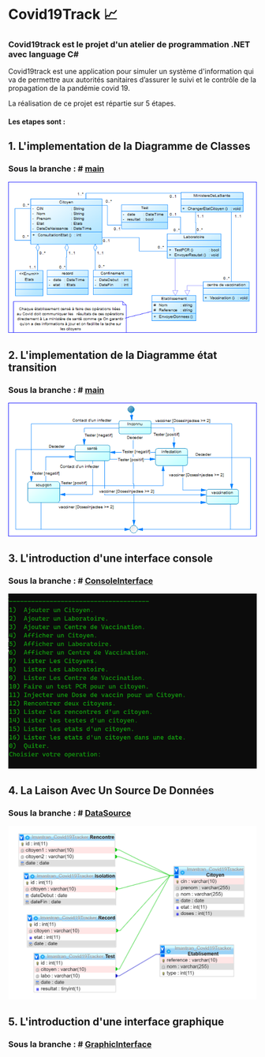 # Covid19Track :chart_with_upwards_trend:

### Covid19track est le projet d'un atelier de programmation .NET avec language C#

Covid19track est une application pour simuler un système d'information qui va de permettre aux autorités sanitaires d’assurer le suivi et le contrôle de la propagation de la pandémie covid 19.

La réalisation de ce projet est répartie sur 5 étapes.



#### Les etapes sont :

## 1. L'implementation de la Diagramme de Classes
### Sous la branche : # [main](https://github.com/abderrazzaq-laanaoui/Covid19Tracker/tree/main)

![Diagramme de Classes](/assets/DC.png "Diagramme de Classes")

## 2. L'implementation de la Diagramme état transition
### Sous la branche : # [main](https://github.com/abderrazzaq-laanaoui/Covid19Tracker/tree/main)

![Diagramme état transition](/assets/DET.png "Diagramme état transition")



## 3. L'introduction d'une interface console
### Sous la branche : # [ConsoleInterface](https://github.com/abderrazzaq-laanaoui/Covid19Tracker/tree/ConsoleInterface)

![Interface console](/assets/Console.png "Interface console")



## 4. La Laison Avec Un Source De Données
### Sous la branche : # [DataSource](https://github.com/abderrazzaq-laaanoui/Covid19Tracker/tree/DataSource)

![Schema de la base de données](/assets/schema.png "Schema de la base de données")


## 5. L'introduction d'une interface graphique
### Sous la branche : # [GraphicInterface](https://github.com/abderrazzaq-laanaoui/Covid19Tracker/tree/GraphicInterface)
